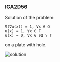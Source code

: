 ### IGA2D56

Solution of the problem:

    ∇(∇u(x)) = 1, ∀x ∈ Ω
    u(x) = 1, ∀x ∈ Γ
    u(x) = 0, ∀x ∈ ∂Ω \ Γ

on a plate with hole.

![solution](iga_2d_56.svg.png)